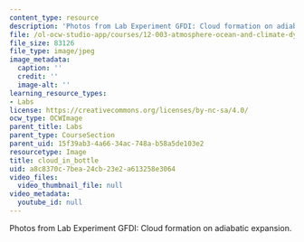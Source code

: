 ```yaml
---
content_type: resource
description: 'Photos from Lab Experiment GFDI: Cloud formation on adiabatic expansion.'
file: /ol-ocw-studio-app/courses/12-003-atmosphere-ocean-and-climate-dynamics-fall-2008/a8c8370c7bea24cb23e2a613258e3064_cloud_in_bottle.jpg
file_size: 83126
file_type: image/jpeg
image_metadata:
  caption: ''
  credit: ''
  image-alt: ''
learning_resource_types:
- Labs
license: https://creativecommons.org/licenses/by-nc-sa/4.0/
ocw_type: OCWImage
parent_title: Labs
parent_type: CourseSection
parent_uid: 15f39ab3-4a66-34ac-748a-b58a5de103e2
resourcetype: Image
title: cloud_in_bottle
uid: a8c8370c-7bea-24cb-23e2-a613258e3064
video_files:
  video_thumbnail_file: null
video_metadata:
  youtube_id: null
---
```

Photos from Lab Experiment GFDI: Cloud formation on adiabatic expansion.